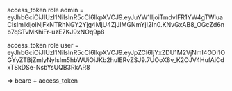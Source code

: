 access_token role admin = eyJhbGciOiJIUzI1NiIsInR5cCI6IkpXVCJ9.eyJuYW1lIjoiTmdvIFR1YW4gTWluaCIsImlkIjoiNjFkNTRhNGY2Yjg4MjU4ZjJlMGNmYjI2In0.KNvGxAB8_OGcZd6nb7qSTvMKhiFr-uzE7KJ9xNOq9p8

access_token role user = eyJhbGciOiJIUzI1NiIsInR5cCI6IkpXVCJ9.eyJpZCI6IjYxZDU1M2VjNmI4ODI1OGYyZTBjZmIyNyIsIm5hbWUiOiJKb2huIERvZSJ9.7UOoX8v_K2OJV4HufAiCdxTSkDSe-NsbYsUQB3RkAR8

=> beare + access_token
